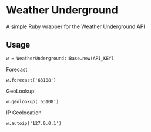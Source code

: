 Weather Underground
===================

A simple Ruby wrapper for the Weather Underground API

Usage
-----

    w = WeatherUnderground::Base.new(API_KEY)

Forecast

    w.forecast('63108')

GeoLookup:

    w.geolookup('63108')

IP Geolocation

    w.autoip('127.0.0.1')

